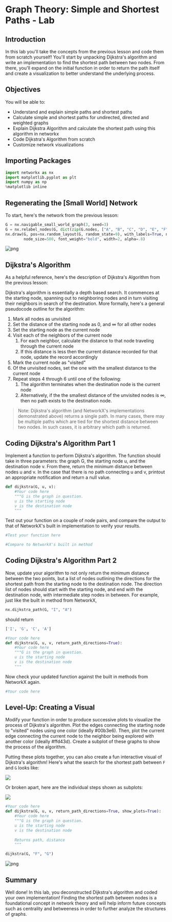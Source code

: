 
# Graph Theory: Simple and Shortest Paths - Lab

## Introduction

In this lab you'll take the concepts from the previous lesson and code them from scratch yourself! You'll start by unpacking Dijkstra's algorithm and write an implementation to find the shortest path between two nodes. From there, you'll expand on the initial function in order to return the path itself and create a visualization to better understand the underlying process.

## Objectives
You will be able to:
* Understand and explain simple paths and shortest paths
* Calculate simple and shortest paths for undirected, directed and weighted graphs
* Explain Dijkstra Algorithm and calculate the shortest path using this algorithm in networkx
* Code Dijkstra's Algorithm from scratch
* Customize network visualizations

## Importing Packages


```python
import networkx as nx
import matplotlib.pyplot as plt
import numpy as np
%matplotlib inline
```

## Regenerating the [Small World] Network

To start, here's the network from the previous lesson:


```python
G = nx.navigable_small_world_graph(3, seed=3)
G = nx.relabel_nodes(G, dict(zip(G.nodes, ["A", "B", "C", "D", "E", "F", "G", "H", "I"])))
nx.draw(G, pos=nx.random_layout(G, random_state=9), with_labels=True, node_color="#1cf0c7",
        node_size=500, font_weight="bold", width=2, alpha=.8)
```


![png](index_files/index_4_0.png)


## Dijkstra's Algorithm

As a helpful reference, here's the description of Dijkstra's Algorithm from the previous lesson:


Dijkstra's algorithm is essentially a depth based search. It commences at the starting node, spanning out to neighboring nodes and in turn visiting their neighbors in search of the destination. More formally, here's a general pseudocode outline for the algorithm:

1. Mark all nodes as unvisited
2. Set the distance of the starting node as 0, and $\infty$ for all other nodes
3. Set the starting node as the current node
4. Visit each of the neighbors of the current node
    1. For each neighbor, calculate the distance to that node traveling through the current node
    2. If this distance is less then the current distance recorded for that node, update the record accordingly
5. Mark the current node as "visited"
6. Of the unvisited nodes, set the one with the smallest distance to the current node
7. Repeat steps 4 through 6 until one of the following:
    1. The algorithm terminates when the destination node is the current node
    2. Alternatively, if the the smallest distance of the unvisited nodes is $\infty$, then no path exists to the destination node. 

> Note: Dijkstra's algorithm (and NetworkX's implementations demonstrated above) returns a single path. In many cases, there may be multiple paths which are tied for the shortest distance between two nodes. In such cases, it is arbitrary which path is returned.

## Coding Dijkstra's Algorithm Part 1

Implement a function to perform Dijkstra's algorithm. The function should take in three parameters: the graph G, the starting node u, and the destination node v. From there, return the minimum distance between nodes u and v. In the case that there is no path connecting u and v, printout an appropriate notification and return a null value.


```python
def dijkstra(G, u, v):
    #Your code here
    """G is the graph in question.
    u is the starting node
    v is the destination node
    """
```

Test out your function on a couple of node pairs, and compare the output to that of NetworkX's built in implementation to verify your results.


```python
#Test your function here
```


```python
#Compare to NetworkX's built in method
```

## Coding Dijkstra's Algorithm Part 2

Now, update your algorithm to not only return the minimum distance between the two points, but a list of nodes outlining the directions for the shortest path from the starting node to the destination node. The direction list of nodes should start with the starting node, and end with the destination node, with intermediate step nodes in between. For example, just like the built in method from NetworkX, 

```python
nx.dijkstra_path(G, "I", "A")
```
should return 

```python
['I', 'G', 'C', 'A']
```



```python
#Your code here
def dijkstra(G, u, v, return_path_directions=True):
    #Your code here
    """G is the graph in question.
    u is the starting node
    v is the destination node
    """
```

Now check your updated function against the built in methods from NetworkX again.


```python
#Your code here
```

## Level-Up: Creating a Visual

Modify your function in order to produce successive plots to visualize the process of Dijkstra's algorithm. Plot the edges connecting the starting node to "visited" nodes using one color (ideally #00b3e6). Then, plot the current edge connecting the current node to the neighbor being explored with another color (ideally #ffd43d). Create a subplot of these graphs to show the process of the algorithm.

Putting these plots together, you can also create a fun interactive visual of Dijkstra's algorithm!
Here's what the search for the shortest path between `F` and `G` looks like:

<img src="images/Dijkstra_Visualized.gif">

Or broken apart, here are the individual steps shown as subplots:

<img src="images/dijkstra_subplots.png">


```python
#Your code here
def dijkstra(G, u, v, return_path_directions=True, show_plots=True):
    #Your code here
    """G is the graph in question.
    u is the starting node
    v is the destination node
    
    Returns path, distance
    """
```


```python
dijkstra(G, "F", "G")
```


![png](index_files/index_17_0.png)


## Summary 


Well done! In this lab, you deconstructed Dijkstra's algorithm and coded your own implementation! Finding the shortest path between nodes is a foundational concept in network theory and will help inform future concepts such as centrality and betweeness in order to further analyze the structures of graphs.
